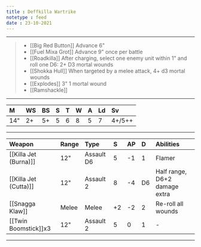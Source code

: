 ```yaml
---
title : Deffkilla Wartrike
notetype : feed
date : 23-10-2021
---
```


---

> - [[Big Red Button]] Advance 6"
> - [[Fuel Mixa Grot]] Advance 9" once per battle
> - [[Roadkilla]] After charging, select one enemy unit within 1" and roll one D6: 2+ D3 mortal wounds
> - [[Shokka Hull]] When targeted by a melee attack, 4+ d3 mortal wounds
> - [[Explodes]] 3" 1 mortal wound
> - [[Ramshackle]] 

---

| M   | WS  | BS  | S   | T   | W   | A   | Ld  | Sv     |
|:--- |:--- |:--- |:--- |:--- |:--- |:--- |:--- |:------ |
| 14" | 2+  | 5+  | 5   | 6   | 8   | 5   | 7   | 4+/5++ |

---

| Weapon                | Range | Type       | S   | AP  | D   | Abilities                     |
|:--------------------- |:----- |:---------- |:--- |:--- |:--- |:----------------------------- |
| [[Killa Jet (Burna)]] | 12"   | Assault D6 | 5   | -1  | 1   | Flamer                        |
| [[Killa Jet (Cutta)]] | 12"   | Assault 2  | 8   | -4  | D6  | Half range, D6+2 damage extra |
| [[Snagga Klaw]]       | Melee | Melee      | +2  | -2  | 2   | Re-roll all wounds            |
| [[Twin Boomstick]]x3  | 12"   | Assault 2  | 5   | 0   | 1   | -                             |

---